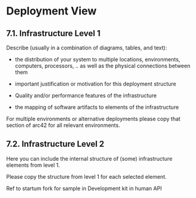 # Deployment View


## 7.1. Infrastructure Level 1

Describe (usually in a combination of diagrams, tables, and text):

- the distribution of your system to multiple locations, environments,
  computers, processors, .. as well as the physical connections
  between them

- important justification or motivation for this deployment structure

- Quality and/or performance features of the infrastructure

- the mapping of software artifacts to elements of the infrastructure

For multiple environments or alternative deployments please copy that
section of arc42 for all relevant environments.

## 7.2. Infrastructure Level 2

Here you can include the internal structure of (some) infrastructure
elements from level 1.

Please copy the structure from level 1 for each selected element.


Ref to startum fork for sample in Development kit in human API
